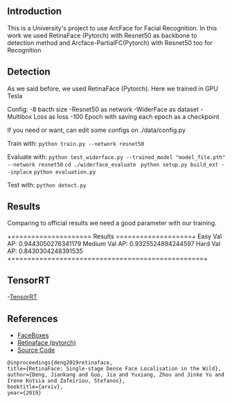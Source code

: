 ## Introduction
This is a University's project to use ArcFace for Facial Recognition.
In this work we used RetinaFace (Pytorch) with Resnet50 as backbone to detection method and Arcface-PartialFC(Pytorch) with Resnet50 too
for Recognition

## Detection
As we said before, we used RetinaFace (Pytorch).
Here we trained in GPU Tesla 

Config:
-8 bacth size 
-Resnet50 as network
-WiderFace as dataset
-Multibox Loss as loss
-100 Epoch with saving each epoch as a checkpoint 

If you need or want, can edit some configs on ./data/config.py

Train with: ``python train.py --network resnet50``

Evaluate with: ``python test_widerface.py --trained_model "model_file.pth" --network resnet50``
``cd ./widerface_evaluate ``
``python setup.py build_ext --inplace``
``python evaluation.py``

Test with: ``python detect.py``


## Results
Comparing to official results we need a good parameter with our training.

+==================== Results ===================+
    Easy   Val AP: 0.9443050276341179
    Medium Val AP: 0.9325524894244597
    Hard   Val AP: 0.8430304248391535
+================================================+

## TensorRT
-[TensorRT](https://github.com/wang-xinyu/tensorrtx/tree/master/retinaface)

## References
- [FaceBoxes](https://github.com/zisianw/FaceBoxes.PyTorch)
- [Retinaface (pytorch)](https://github.com/biubug6/Pytorch_Retinaface)
- [Source Code](https://github.com/biubug6/Pytorch_Retinaface)
```
@inproceedings{deng2019retinaface,
title={RetinaFace: Single-stage Dense Face Localisation in the Wild},
author={Deng, Jiankang and Guo, Jia and Yuxiang, Zhou and Jinke Yu and Irene Kotsia and Zafeiriou, Stefanos},
booktitle={arxiv},
year={2019}
```
